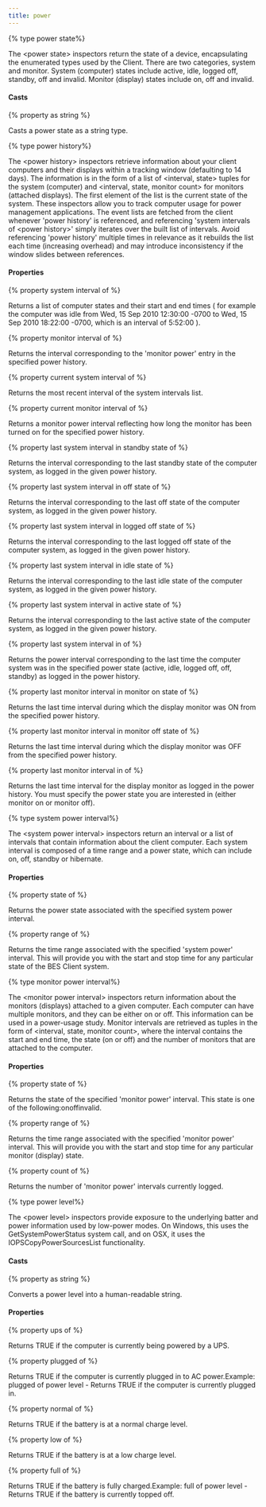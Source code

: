 ```yaml
---
title: power
---
```


{% type power state%}

The &lt;power state&gt; inspectors return the state of a device, encapsulating the enumerated types used by the Client. There are two categories, system and monitor. System (computer) states include active, idle, logged off,  standby, off and invalid. Monitor (display) states include on, off and invalid.

#### Casts

{% property <power state> as string %}

Casts a power state as a string type.

{% type power history%}

The &lt;power history&gt; inspectors retrieve information about your client computers and their displays within a tracking window (defaulting to 14 days). The information is in the form of a list of &lt;interval, state&gt; tuples for the system (computer) and &lt;interval, state, monitor count&gt; for monitors (attached displays). The first element of the list is the current state of the system. These inspectors allow you to track computer usage for power management applications. The event lists are fetched from the client whenever &#39;power history&#39; is referenced, and referencing &#39;system intervals of &lt;power history&gt;&#39; simply iterates over the built list of intervals. Avoid referencing &#39;power history&#39; multiple times in relevance as it rebuilds the list each time (increasing overhead) and may introduce inconsistency if the window slides between references.

#### Properties

{% property system interval of <power history> %}

Returns a list of computer states and their start and end times ( for example the computer was idle from Wed, 15 Sep 2010 12:30:00 -0700 to Wed, 15 Sep 2010 18:22:00 -0700, which is an interval of 5:52:00   ).

{% property monitor interval of <power history> %}

Returns the interval corresponding to the &#39;monitor power&#39; entry in the specified power history.

{% property current system interval of <power history> %}

Returns the most recent interval of the system intervals list.

{% property current monitor interval of <power history> %}

Returns a monitor power interval reflecting how long the monitor has been turned on for the specified power history.

{% property last system interval in standby state of <power history> %}

Returns the interval corresponding to the last standby state of the computer system, as logged in the given power history.

{% property last system interval in off state of <power history> %}

Returns the interval corresponding to the last off state of the computer system, as logged in the given power history.

{% property last system interval in logged off state of <power history> %}

Returns the interval corresponding to the last logged off state of the computer system, as logged in the given power history.

{% property last system interval in idle state of <power history> %}

Returns the interval corresponding to the last idle state of the computer system, as logged in the given power history.

{% property last system interval in active state of <power history> %}

Returns the interval corresponding to the last active state of the computer system, as logged in the given power history.

{% property last system interval in <power state> of <power history> %}

Returns the power interval corresponding to the last time the computer system was in the specified power state (active, idle, logged off, off, standby) as logged in the power history.

{% property last monitor interval in monitor on state of <power history> %}

Returns the last time interval during which the display monitor was ON from the specified power history.

{% property last monitor interval in monitor off state of <power history> %}

Returns the last time interval during which the display monitor was OFF from the specified power history.

{% property last monitor interval in <power state> of <power history> %}

Returns the last time interval for the display monitor as logged in the power history. You must specify the power state you are interested in (either monitor on or monitor off).

{% type system power interval%}

The &lt;system power interval&gt; inspectors return an interval or a list of intervals that contain information about the client computer. Each system interval is composed of a time range and a power state, which can include on, off, standby or hibernate. 

#### Properties

{% property state of <system power interval> %}

Returns the power state associated with the specified system power interval.

{% property range of <system power interval> %}

Returns the time range associated with the specified &#39;system power&#39; interval. This will provide you with the start and stop time for any particular state of the BES Client system.

{% type monitor power interval%}

The &lt;monitor power interval&gt; inspectors return information about the monitors (displays) attached to a given computer. Each computer can have multiple monitors, and they can be either on or off. This information can be used in a power-usage study. Monitor intervals are retrieved as tuples in the form of &lt;interval, state, monitor count&gt;, where the interval contains the start and end time, the state (on or off) and the number of monitors that are attached to the computer.

#### Properties

{% property state of <monitor power interval> %}

Returns the state of the specified &#39;monitor power&#39; interval. This state is one of the following:onoffinvalid.

{% property range of <monitor power interval> %}

Returns the time range associated with the specified &#39;monitor power&#39; interval. This will provide you with the start and stop time for any particular monitor (display) state.

{% property count of <monitor power interval> %}

Returns the number of &#39;monitor power&#39; intervals currently logged.

{% type power level%}

The &lt;power level&gt; inspectors provide exposure to the underlying batter and power information used by low-power modes. On Windows, this uses the GetSystemPowerStatus system call, and on OSX, it uses the IOPSCopyPowerSourcesList functionality.

#### Casts

{% property <power level> as string %}

Converts a power level into a human-readable string.

#### Properties

{% property ups of <power level> %}

Returns TRUE if the computer is currently being powered by a UPS.

{% property plugged of <power level> %}

Returns TRUE if the computer is currently plugged in to AC power.Example: plugged of power level - Returns TRUE if the computer is currently plugged in.

{% property normal of <power level> %}

Returns TRUE if the battery is at a normal charge level.

{% property low of <power level> %}

Returns TRUE if the battery is at a low charge level.

{% property full of <power level> %}

Returns TRUE if the battery is fully charged.Example: full of power level - Returns TRUE if the battery is currently topped off.


